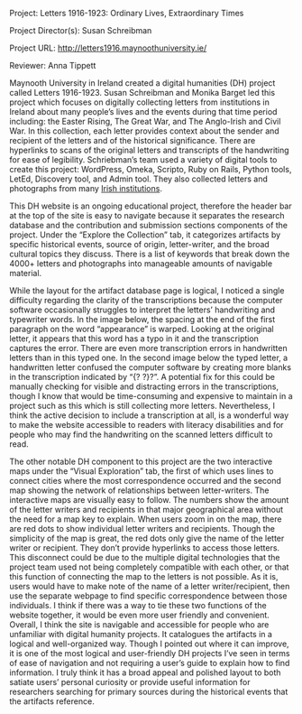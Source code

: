 Project: Letters 1916-1923: Ordinary Lives, Extraordinary Times

Project Director(s): Susan Schreibman

Project URL: http://letters1916.maynoothuniversity.ie/

Reviewer: Anna Tippett



Maynooth University in Ireland created a digital humanities (DH) project called Letters 1916-1923. 
Susan Schreibman and Monika Barget led this project which focuses on digitally collecting letters from 
institutions in Ireland about many people’s lives and the events during that time period including: the 
Easter Rising, The Great War, and The Anglo-Irish and Civil War. In this collection, each letter provides 
context about the sender and recipient of the letters and of the historical significance. There are hyperlinks 
to scans of the original letters and transcripts of the handwriting for ease of legibility. Schriebman’s 
team used a variety of digital tools to create this project: WordPress, Omeka, Scripto, Ruby on Rails, Python 
tools, LetEd, Discovery tool, and Admin tool. They also collected letters and photographs from many
[Irish institutions](http://letters1916.maynoothuniversity.ie/wp-post/about%2Finstitutions).

This DH website is an ongoing educational project, therefore the header bar at the top of the site is 
easy to navigate because it separates the research database and the contribution and submission sections 
components of the project. Under the “Explore the Collection” tab, it categorizes artifacts by specific 
historical events, source of origin, letter-writer, and the broad cultural topics they discuss. There is a 
list of keywords that break down the 4000+ letters and photographs into manageable amounts of navigable material. 

While the layout for the artifact database page is logical, I noticed a single difficulty regarding the clarity
of the transcriptions because the computer software occasionally struggles to interpret the letters’ handwriting 
and typewriter words. In the image below, the spacing at the end of the first paragraph on the word “appearance” 
is warped. Looking at the original letter, it appears that this word has a typo in it and the transcription captures 
the error. There are even more transcription errors in handwritten letters than in this typed one. In the second image 
below the typed letter, a handwritten letter confused the computer software by creating more blanks in the transcription 
indicated by “{? ?}?”. A potential fix for this could be manually checking for visible and distracting errors in the 
transcriptions, though I know that would be time-consuming and expensive to maintain in a project such as this which is 
still collecting more letters. Nevertheless, I think the active decision to include a transcription at all, is a wonderful 
way to make the website accessible to readers with literacy disabilities and for people who may find the handwriting on 
the scanned letters difficult to read.


The other notable DH component to this project are the two interactive maps under the “Visual Exploration” tab, 
the first of which uses lines to connect cities where the most correspondence occurred and the second map showing 
the network of relationships between letter-writers. The interactive maps are visually easy to follow. The numbers 
show the amount of the letter writers and recipients in that major geographical area without the need for a map key 
to explain. When users zoom in on the map, there are red dots to show individual letter writers and recipients. 
Though the simplicity of the map is great, the red dots only give the name of the letter writer or recipient. 
They don’t provide hyperlinks to access those letters. This disconnect could be due to the multiple digital technologies 
that the project team used not being completely compatible with each other, or that this function of connecting the 
map to the letters is not possible. As it is, users would have to make note of the name of a letter writer/recipient, 
then use the separate webpage to find specific correspondence between those individuals. I think if there was a way 
to tie these two functions of the website together, it would be even more user friendly and convenient.
Overall, I think the site is navigable and accessible for people who are unfamiliar with digital humanity projects. 
It catalogues the artifacts in a logical and well-organized way. Though I pointed out where it can improve, it is one 
of the most logical and user-friendly DH projects I’ve seen in terms of ease of navigation and not requiring a user’s 
guide to explain how to find information. I truly think it has a broad appeal and polished layout to both satiate users’ 
personal curiosity or provide useful information for researchers searching for primary sources during the historical 
events that the artifacts reference.

